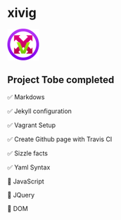# xivig

![alt text](https://github.com/xivig/xivig/blob/master/src/assets/images/android-icon-72x72.png "Xivig Logo")


## Project Tobe completed
✅ Markdows

✅ Jekyll configuration

✅ Vagrant Setup

✅ Create Github page with Travis CI

✅ Sizzle facts

✅ Yaml Syntax


🔲 JavaScript

🔲 JQuery

🔲 DOM